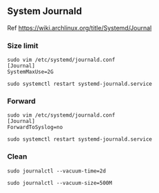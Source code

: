 ## System Journald

Ref https://wiki.archlinux.org/title/Systemd/Journal

### Size limit

```
sudo vim /etc/systemd/journald.conf
[Journal]
SystemMaxUse=2G

sudo systemctl restart systemd-journald.service
```

### Forward

```
sudo vim /etc/systemd/journald.conf
[Journal]
ForwardToSyslog=no

sudo systemctl restart systemd-journald.service
```

### Clean

```
sudo journalctl --vacuum-time=2d

sudo journalctl --vacuum-size=500M
```
